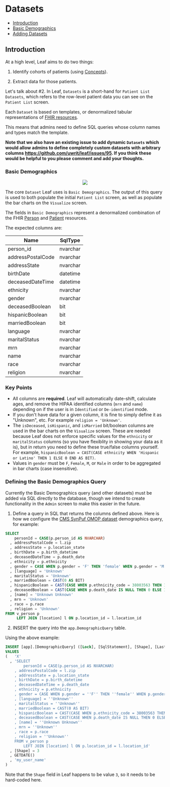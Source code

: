 # Datasets
- [Introduction](#introduction)
- [Basic Demographics](#basic-demographics)
- [Adding Datasets](#adding-datasets)

## Introduction
At a high level, Leaf aims to do two things:

1) Identify cohorts of patients (using [Concepts](https://github.com/uwrit/leaf/blob/master/docs/admin/concept/README.md)).

2) Extract data for those patients.

Let's talk about #2. In Leaf, `Datasets` is a short-hand for `Patient List Datasets`, which refers to the row-level patient data you can see on the `Patient List` screen.

Each `Dataset` is based on templates, or denormalized tabular representations of [FHIR resources](https://www.hl7.org/fhir/resourcelist.html).

This means that admins need to define SQL queries whose column names and types match the template. 

**Note that we also have an existing issue to add dynamic `Datasets` which would allow admins to define completely custom datasets with arbitrary columns https://github.com/uwrit/leaf/issues/95. If you think these would be helpful to you please comment and add your thoughts.**

### Basic Demographics
<p align="center"><img src="https://github.com/uwrit/leaf/blob/master/docs/admin/images/dataset_intro.gif"/></p>

The core `Dataset` Leaf uses is `Basic Demographics`. The output of this query is used to both populate the initial `Patient List` screen, as well as populate the bar charts on the `Visualize` screen.

The fields in `Basic Demographics` represent a denormalized combination of the FHIR [Person](https://www.hl7.org/fhir/person.html) and [Patient](https://www.hl7.org/fhir/patient.html) resources.

The expected columns are:

| Name              | SqlType   | 
| ----------------- | --------- |
| person_id         | nvarchar  |
| addressPostalCode | nvarchar  |
| addressState      | nvarchar  |
| birthDate         | datetime  |
| deceasedDateTime  | datetime  |
| ethnicity         | nvarchar  |
| gender            | nvarchar  |
| deceasedBoolean   | bit       |
| hispanicBoolean   | bit       |
| marriedBoolean    | bit       |
| language          | nvarchar  |
| maritalStatus     | nvarchar  |
| mrn               | nvarchar  |
| name              | nvarchar  |
| race              | nvarchar  |
| religion          | nvarchar  |

### Key Points
- All columns are **required**. Leaf will automatically date-shift, calculate ages, and remove the HIPAA identified columns (`mrn` and `name`) depending on if the user is in `Identified` or `De-identified` mode.
- If you don't have data for a given column, it is fine to simply define it as "Unknown", etc. For example `religion = 'Unknown'`.
- The `isDeceased`, `isHispanic`, and `isMarried` bit/boolean columns are used in the bar charts on the `Visualize` screen. These are needed because Leaf does not enforce specific values for the `ethnicity` or `maritalStatus` columns (so you have flexiblity in showing your data as it is), but in return you need to define these true/false columns yourself. For example, `hispanicBoolean = CAST(CASE ethnicity WHEN 'Hispanic or Latino' THEN 1 ELSE 0 END AS BIT)`.
- Values in `gender` must be `F`, `Female`, `M`, or `Male` in order to be aggregated in bar charts (case insensitive).

### Defining the Basic Demographics Query
Currently the Basic Demographics query (and other datasets) must be added via SQL directly to the database, though we intend to create functionality in the `Admin` screen to make this easier in the future.

1) Define a query in SQL that returns the columns defined above. Here is how we configure the [CMS SynPuf OMOP dataset](https://www.cms.gov/Research-Statistics-Data-and-Systems/Downloadable-Public-Use-Files/SynPUFs/DE_Syn_PUF.html) demographics query, for example:

```sql
SELECT 
    personId = CASE(p.person_id AS NVARCHAR)
  , addressPostalCode = l.zip
  , addressState = p.location_state
  , birthDate = p.birth_datetime
  , deceasedDateTime = p.death_date
  , ethnicity = p.ethnicity
  , gender = CASE WHEN p.gender = 'F' THEN 'female' WHEN p.gender = 'M' THEN 'male' ELSE 'other' END
  , [language] = 'Unknown'
  , maritalStatus = 'Unknown'
  , marriedBoolean = CAST(0 AS BIT)
  , hispanicBoolean = CAST(CASE WHEN p.ethnicity_code = 38003563 THEN 1 ELSE 0 END AS BIT)
  , deceasedBoolean = CAST(CASE WHEN p.death_date IS NULL THEN 0 ELSE 1 END AS BIT)
  , [name] = 'Unknown Unknown'
  , mrn = 'Unknown'
  , race = p.race
  , religion = 'Unknown'
FROM v_person p 
     LEFT JOIN [location] l ON p.location_id = l.location_id
```

2) INSERT the query into the `app.DemographicQuery` table.

Using the above example:

```sql
INSERT [app].[DemographicQuery] ([Lock], [SqlStatement], [Shape], [LastChanged], [ChangedBy]) 
VALUES 
(   'X'
  , 'SELECT 
        personId = CASE(p.person_id AS NVARCHAR)
    , addressPostalCode = l.zip
    , addressState = p.location_state
    , birthDate = p.birth_datetime
    , deceasedDateTime = p.death_date
    , ethnicity = p.ethnicity
    , gender = CASE WHEN p.gender = ''F'' THEN ''female'' WHEN p.gender = ''M'' THEN ''male'' ELSE ''other'' END
    , [language] = ''Unknown''
    , maritalStatus = ''Unknown''
    , marriedBoolean = CAST(0 AS BIT)
    , hispanicBoolean = CAST(CASE WHEN p.ethnicity_code = 38003563 THEN 1 ELSE 0 END AS BIT)
    , deceasedBoolean = CAST(CASE WHEN p.death_date IS NULL THEN 0 ELSE 1 END AS BIT)
    , [name] = ''Unknown Unknown''
    , mrn = ''Unknown'' 
    , race = p.race
    , religion = ''Unknown''
    FROM v_person p 
        LEFT JOIN [location] l ON p.location_id = l.location_id'
  , [Shape] = 3
  , GETDATE()
  , 'my_user_name'
)
```

Note that the `Shape` field in Leaf happens to be value `3`, so it needs to be hard-coded here.
